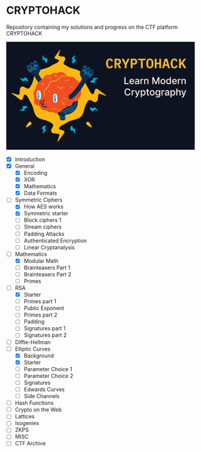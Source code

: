 # CRYPTOHACK

Repository containing my solutions and progress on the CTF platform CRYPTOHACK

![image](./img/proxy-image.png)

- [x] Introduction
- [x] General
    - [x] Encoding
    - [x] XOR
    - [x] Mathematics
    - [x] Data Formats
- [ ] Symmetric Ciphers
    - [x] How AES works
    - [x] Symmetric starter
    - [ ] Block ciphers 1
    - [ ] Stream ciphers
    - [ ] Padding Attacks
    - [ ] Authenticated Encryption
    - [ ] Linear Cryptanalysis
- [ ] Mathematics
    - [x] Modular Math
    - [ ] Brainteasers Part 1
    - [ ] Brainteasers Part 2
    - [ ] Primes
- [ ] RSA
    - [x] Starter
    - [ ] Primes part 1
    - [ ] Public Exponent
    - [ ] Primes part 2
    - [ ] Padding
    - [ ] Signatures part 1
    - [ ] Signatures part 2
- [ ] Diffie-Hellman
- [ ] Elliptic Curves
    - [x] Background
    - [x] Starter
    - [ ] Parameter Choice 1
    - [ ] Parameter Choice 2
    - [ ] Signatures
    - [ ] Edwards Curves
    - [ ] Side Channels
- [ ] Hash Functions
- [ ] Crypto on the Web
- [ ] Lattices
- [ ] Isogenies
- [ ] ZKPS
- [ ] MISC
- [ ] CTF Archive
